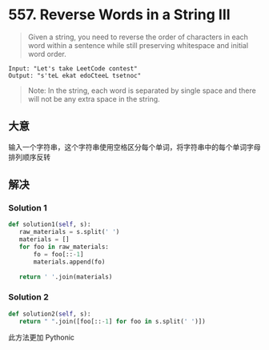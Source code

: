 # 557. Reverse Words in a String III

> Given a string, you need to reverse the order of characters in each word within a sentence while still preserving whitespace and initial word order.

```
Input: "Let's take LeetCode contest"
Output: "s'teL ekat edoCteeL tsetnoc"
```

> Note: In the string, each word is separated by single space and there will not be any extra space in the string.

## 大意

输入一个字符串，这个字符串使用空格区分每个单词，将字符串中的每个单词字母排列顺序反转

## 解决

### Solution 1

```py
def solution1(self, s):
   raw_materials = s.split(' ')
   materials = []
   for foo in raw_materials:
       fo = foo[::-1]
       materials.append(fo)
   
   return ' '.join(materials)
```

### Solution 2

```py
def solution2(self, s):
   return " ".join([foo[::-1] for foo in s.split(' ')])
```

此方法更加 Pythonic

